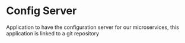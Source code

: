 # Config Server
Application to have the configuration server for our microservices,
this application is linked to a git repository
